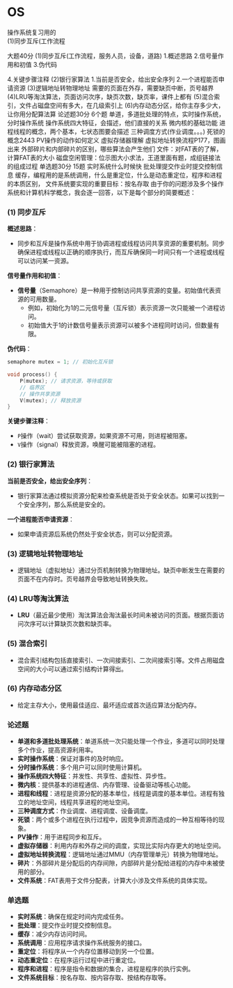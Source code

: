 # OS
操作系统复习用的
󠀛  
(1)同步互斥(工作流程

大题40分
(1)同步互斥(工作流程，服务人员，设备，道路)
1.概述思路 2.信号量作用和初值 3.伪代码

4.关键步骤注释
(2)银行家算法
1.当前是否安全，给出安全序列
2.一个进程能否申请资源
(3)逻辑地址转物理地址
需要的页面在外存，需要缺页中断，页号越界
(4)LRU等淘汰算法，页面访问次序，缺页次数，缺页率，课件上都有
(5)混合索引，文件占磁盘空间有多大，在几级索引上
(6)内存动态分区，给你主存多少大，让你用分配算法算
论述题30分   6个题
单道，多道批处理的特点，实时操作系统，分时操作系统
操作系统四大特征，会描述，他们直接的关系
微内核的基础功能
进程线程的概念，两个基本，七状态图要会描述
三种调度方式(作业调度。。。)
死锁的概念2443
PV操作的动作如何定义
虚拟存储器理解
虚拟地址转换流程P177，图画出来
外部碎片和内部碎片的区别，哪些算法会产生他们
文件：对FAT表的了解，计算FAT表的大小
磁盘空闲管理：位示图大小求法，王道里面有题，成组链接法的组成过程
单选题30分 15题
实时系统什么时候快
批处理提交作业时提交控制信息
缓存，编程用的是系统调用，什么是重定位，什么是动态重定位，程序和进程的本质区别，
文件系统要实现的重要目标：按名存取
由于你的问题涉及多个操作系统和计算机科学概念，我会逐一回答，以下是每个部分的简要概述：

### (1) 同步互斥

**概述思路**：
- 同步和互斥是操作系统中用于协调进程或线程访问共享资源的重要机制。同步确保进程或线程以正确的顺序执行，而互斥确保同一时间只有一个进程或线程可以访问某一资源。

**信号量作用和初值**：
- **信号量**（Semaphore）是一种用于控制访问共享资源的变量。初始值代表资源的可用数量。
  - 例如，初始化为1的二元信号量（互斥锁）表示资源一次只能被一个进程访问。
  - 初始值大于1的计数信号量表示资源可以被多个进程同时访问，但数量有限。

**伪代码**：
```c
semaphore mutex = 1; // 初始化互斥锁

void process() {
    P(mutex); // 请求资源，等待或获取
    // 临界区
    // 操作共享资源
    V(mutex); // 释放资源
}
```

**关键步骤注释**：
- `P`操作（wait）尝试获取资源，如果资源不可用，则进程被阻塞。
- `V`操作（signal）释放资源，唤醒可能被阻塞的进程。

### (2) 银行家算法

**当前是否安全，给出安全序列**：
- 银行家算法通过模拟资源分配来检查系统是否处于安全状态。如果可以找到一个安全序列，那么系统是安全的。

**一个进程能否申请资源**：
- 如果申请资源后系统仍然处于安全状态，则可以分配资源。

### (3) 逻辑地址转物理地址

- 逻辑地址（虚拟地址）通过分页机制转换为物理地址。缺页中断发生在需要的页面不在内存时。页号越界会导致地址转换失败。

### (4) LRU等淘汰算法

- **LRU**（最近最少使用）淘汰算法会淘汰最长时间未被访问的页面。根据页面访问次序可以计算缺页次数和缺页率。

### (5) 混合索引

- 混合索引结构包括直接索引、一次间接索引、二次间接索引等。文件占用磁盘空间的大小可以通过索引结构计算得出。

### (6) 内存动态分区

- 给定主存大小，使用最佳适应、最坏适应或首次适应算法分配内存。

### 论述题

- **单道和多道批处理系统**：单道系统一次只能处理一个作业，多道可以同时处理多个作业，提高资源利用率。
- **实时操作系统**：保证对事件的及时响应。
- **分时操作系统**：多个用户可以同时使用计算机。
- **操作系统四大特征**：并发性、共享性、虚拟性、异步性。
- **微内核**：提供基本的进程通信、内存管理、设备驱动等核心功能。
- **进程和线程**：进程是资源分配的基本单位，线程是调度的基本单位。进程有独立的地址空间，线程共享进程的地址空间。
- **三种调度方式**：作业调度、进程调度、设备调度。
- **死锁**：两个或多个进程在执行过程中，因竞争资源而造成的一种互相等待的现象。
- **PV操作**：用于进程同步和互斥。
- **虚拟存储器**：利用内存和外存之间的调度，实现比实际内存更大的地址空间。
- **虚拟地址转换流程**：逻辑地址通过MMU（内存管理单元）转换为物理地址。
- **碎片**：外部碎片是分配后的内存间隙，内部碎片是分配给进程的内存中未被使用的部分。
- **文件系统**：FAT表用于文件分配表，计算大小涉及文件系统的具体实现。

### 单选题

- **实时系统**：确保在规定时间内完成任务。
- **批处理**：提交作业时提交控制信息。
- **缓存**：减少内存访问时间。
- **系统调用**：应用程序请求操作系统服务的接口。
- **重定位**：将程序从一个内存位置移动到另一个位置。
- **动态重定位**：在程序运行过程中进行重定位。
- **程序和进程**：程序是指令和数据的集合，进程是程序的执行实例。
- **文件系统目标**：按名存取、按内容存取、按结构存取等。
